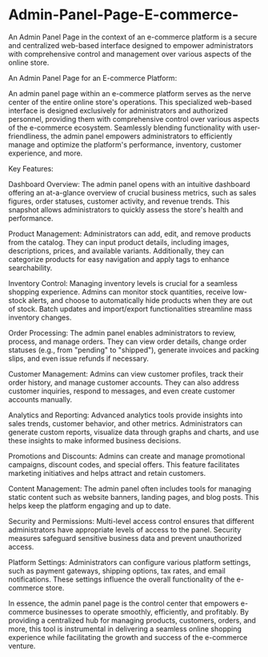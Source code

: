 # Admin-Panel-Page-E-commerce-
An Admin Panel Page in the context of an e-commerce platform is a secure and centralized web-based interface designed to empower administrators with comprehensive control and management over various aspects of the online store. 




An Admin Panel Page for an E-commerce Platform:

An admin panel page within an e-commerce platform serves as the nerve center of the entire online store's operations. This specialized web-based interface is designed exclusively for administrators and authorized personnel, providing them with comprehensive control over various aspects of the e-commerce ecosystem. Seamlessly blending functionality with user-friendliness, the admin panel empowers administrators to efficiently manage and optimize the platform's performance, inventory, customer experience, and more.


Key Features:

Dashboard Overview: The admin panel opens with an intuitive dashboard offering an at-a-glance overview of crucial business metrics, such as sales figures, order statuses, customer activity, and revenue trends. This snapshot allows administrators to quickly assess the store's health and performance.

Product Management: Administrators can add, edit, and remove products from the catalog. They can input product details, including images, descriptions, prices, and available variants. Additionally, they can categorize products for easy navigation and apply tags to enhance searchability.

Inventory Control: Managing inventory levels is crucial for a seamless shopping experience. Admins can monitor stock quantities, receive low-stock alerts, and choose to automatically hide products when they are out of stock. Batch updates and import/export functionalities streamline mass inventory changes.

Order Processing: The admin panel enables administrators to review, process, and manage orders. They can view order details, change order statuses (e.g., from "pending" to "shipped"), generate invoices and packing slips, and even issue refunds if necessary.

Customer Management: Admins can view customer profiles, track their order history, and manage customer accounts. They can also address customer inquiries, respond to messages, and even create customer accounts manually.

Analytics and Reporting: Advanced analytics tools provide insights into sales trends, customer behavior, and other metrics. Administrators can generate custom reports, visualize data through graphs and charts, and use these insights to make informed business decisions.

Promotions and Discounts: Admins can create and manage promotional campaigns, discount codes, and special offers. This feature facilitates marketing initiatives and helps attract and retain customers.

Content Management: The admin panel often includes tools for managing static content such as website banners, landing pages, and blog posts. This helps keep the platform engaging and up to date.

Security and Permissions: Multi-level access control ensures that different administrators have appropriate levels of access to the panel. Security measures safeguard sensitive business data and prevent unauthorized access.

Platform Settings: Administrators can configure various platform settings, such as payment gateways, shipping options, tax rates, and email notifications. These settings influence the overall functionality of the e-commerce store.


In essence, the admin panel page is the control center that empowers e-commerce businesses to operate smoothly, efficiently, and profitably. By providing a centralized hub for managing products, customers, orders, and more, this tool is instrumental in delivering a seamless online shopping experience while facilitating the growth and success of the e-commerce venture.
